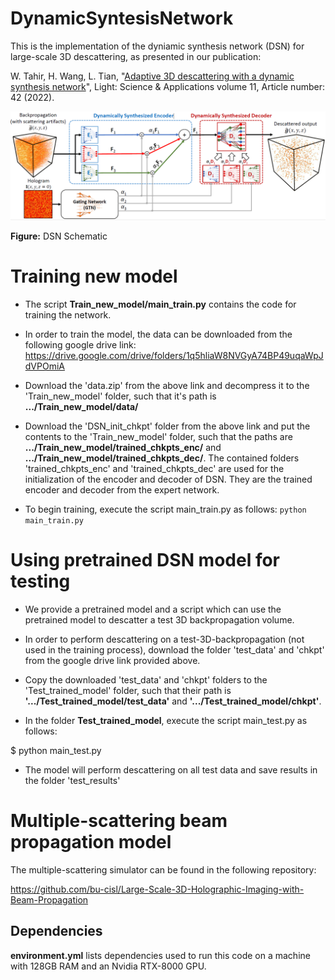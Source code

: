 # DynamicSyntesisNetwork

This is the implementation of the dyniamic synthesis network (DSN) for large-scale 3D descattering, as presented in our publication:

W. Tahir, H. Wang, L. Tian, "[Adaptive 3D descattering with a dynamic synthesis network](https://www.nature.com/articles/s41377-022-00730-x)", Light: Science & Applications volume 11, Article number: 42 (2022).


![DSN Schematic](DSN_schematic.PNG)

**Figure:** DSN Schematic

# Training new model
* The script **Train_new_model/main_train.py** contains the code for training the network. 

* In order to train the model, the data can be downloaded from the following google drive link:
https://drive.google.com/drive/folders/1q5hliaW8NVGyA74BP49uqaWpJdVPOmiA

* Download the 'data.zip' from the above link and decompress it to the 'Train_new_model' folder, such that it's path is **.../Train_new_model/data/**
* Download the 'DSN_init_chkpt' folder from the above link and put the contents to the 'Train_new_model' folder, such that the paths are  **.../Train_new_model/trained_chkpts_enc/** and  **.../Train_new_model/trained_chkpts_dec/**. The contained folders 'trained_chkpts_enc' and 'trained_chkpts_dec' are used for the initialization of the encoder and decoder of DSN. They are the trained encoder and decoder from the expert network. 
* To begin training, execute the script main_train.py as follows:
`python main_train.py`

# Using pretrained DSN model for testing

* We provide a pretrained model and a script which can use the pretrained model to descatter a test 3D backpropagation volume. 

* In order to perform descattering on a test-3D-backpropagation (not used in the training process), download the folder 'test_data' and 'chkpt' from the google drive link provided above.

* Copy the downloaded 'test_data' and 'chkpt' folders to the 'Test_trained_model' folder, such that their path is **'.../Test_trained_model/test_data'** and  **'.../Test_trained_model/chkpt'**. 

* In the folder **Test_trained_model**, execute the script main_test.py as follows:

$ python main_test.py

* The model will perform descattering on all test data and save results in the folder 'test_results'

# Multiple-scattering beam propagation model
The multiple-scattering simulator can be found in the following repository:

https://github.com/bu-cisl/Large-Scale-3D-Holographic-Imaging-with-Beam-Propagation

## Dependencies
**environment.yml** lists dependencies used to run this code on a machine with 128GB RAM and an Nvidia RTX-8000 GPU.
